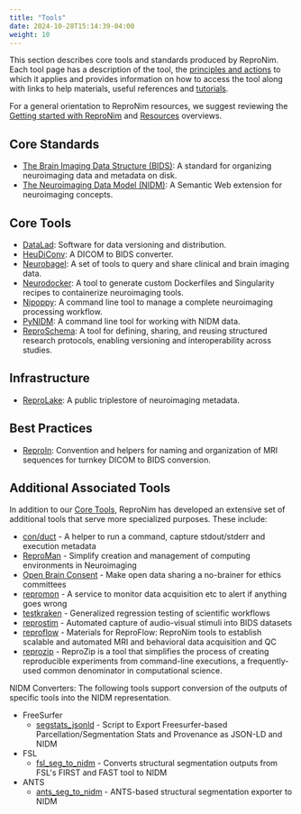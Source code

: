 ```yaml
---
title: "Tools"
date: 2024-10-28T15:14:39-04:00
weight: 10
---
```


This section describes core tools and standards produced by ReproNim. Each tool page has a description of the tool, the [principles and actions](/about/principles/) to which it applies and provides information on how to access the tool along with links to help materials, useful references and [tutorials](/resources/tutorials/). 

For a general orientation to ReproNim resources, we suggest reviewing the [Getting started with ReproNim](/resources/getting-started/) and [Resources](/resources/) overviews.

## Core Standards

- [The Brain Imaging Data Structure (BIDS)](bids/index.html): A standard for organizing neuroimaging data and metadata on disk.
- [The Neuroimaging Data Model (NIDM)](nidm/index.html): A Semantic Web extension for neuroimaging concepts.

## Core Tools

- [DataLad](datalad/index.html): Software for data versioning and distribution.
- [HeuDiConv](heudiconv/index.html): A DICOM to BIDS converter.
- [Neurobagel](neurobagel/index.html): A set of tools to query and share clinical and brain imaging data.
- [Neurodocker](neurodocker/index.html): A tool to generate custom Dockerfiles and Singularity recipes to containerize neuroimaging tools.
- [Nipoppy](nipoppy/index.html): A command line tool to manage a complete neuroimaging processing workflow.
- [PyNIDM](pynidm/index.html): A command line tool for working with NIDM data.
- [ReproSchema](reproschema/index.html): A tool for defining, sharing, and reusing structured research protocols, enabling versioning and interoperability across studies.

## Infrastructure

- [ReproLake](reprolake/index.html): A public triplestore of neuroimaging metadata.

## Best Practices

- [ReproIn](reproin/index.html): Convention and helpers for naming and organization of MRI sequences for turnkey DICOM to BIDS conversion.

## Additional Associated Tools

In addition to our [Core Tools](#core-tools), ReproNim has developed an extensive set of additional tools that serve more specialized purposes. These include:

* [con/duct](https://github.com/con/duct) \- A helper to run a command, capture stdout/stderr and execution metadata
* [ReproMan](https://github.com/ReproNim/reproman) \- Simplify creation and management of computing environments in Neuroimaging
* [Open Brain Consent](https://open-brain-consent.readthedocs.io/en/stable/) \- Make open data sharing a no-brainer for ethics committees
* [repromon](https://github.com/ReproNim/repromon) \- A service to monitor data acquisition etc to alert if anything goes wrong
* [testkraken](https://github.com/ReproNim/testkraken) \- Generalized regression testing of scientific workflows
* [reprostim](https://github.com/ReproNim/reprostim) \- Automated capture of audio-visual stimuli into BIDS datasets
* [reproflow](https://github.com/ReproNim/reproflow) \- Materials for ReproFlow: ReproNim tools to establish scalable and automated MRI and behavioral data acquisition and QC
* [reprozip](https://github.com/ReproNim/reprozip) \- ReproZip is a tool that simplifies the process of creating reproducible experiments from command-line executions, a frequently-used common denominator in computational science.


NIDM Converters: The following tools support conversion of the outputs of specific tools into the NIDM representation.

* FreeSurfer  
  * [segstats\_jsonld](https://github.com/ReproNim/segstats_jsonld) \- Script to Export Freesurfer-based Parcellation/Segmentation Stats and Provenance as JSON-LD and NIDM  
* FSL  
  * [fsl\_seg\_to\_nidm](https://github.com/ReproNim/fsl_seg_to_nidm) \- Converts structural segmentation outputs from FSL's FIRST and FAST tool to NIDM  
* ANTS  
  * [ants\_seg\_to\_nidm](https://github.com/ReproNim/ants_seg_to_nidm) \- ANTS-based structural segmentation exporter to NIDM




